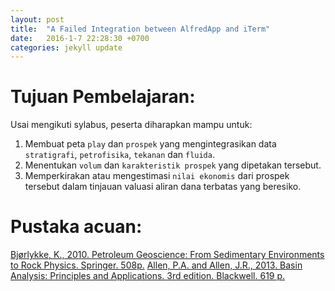 ```yaml
---
layout: post
title:  "A Failed Integration between AlfredApp and iTerm"
date:   2016-1-7 22:28:30 +0700
categories: jekyll update
---
```

# Tujuan Pembelajaran:
Usai mengikuti sylabus, peserta diharapkan mampu untuk: 
1. Membuat peta `play` dan `prospek` yang mengintegrasikan data `stratigrafi`, `petrofisika`, `tekanan` dan `fluida`.
2. Menentukan `volum` dan `karakteristik prospek` yang  dipetakan tersebut.
3. Memperkirakan atau mengestimasi `nilai ekonomis` dari prospek tersebut dalam tinjauan valuasi aliran dana terbatas yang beresiko.

# Pustaka acuan:
[Bjørlykke, K., 2010. Petroleum Geoscience: From Sedimentary Environments to Rock Physics. Springer. 508p.](http://www.book4you.org)
[Allen, P.A. and Allen, J.R., 2013. Basin Analysis: Principles and Applications. 3rd edition. Blackwell. 619 p.](http://www.book4you.org)
